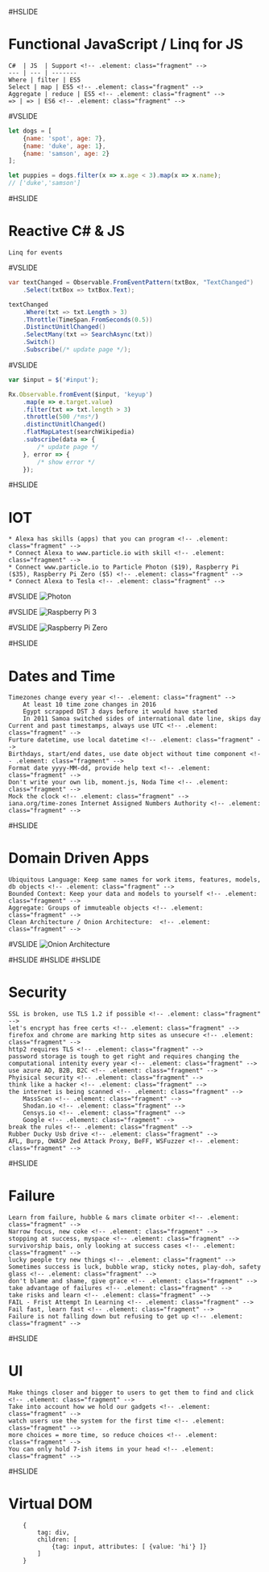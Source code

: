 #HSLIDE
# Functional JavaScript / Linq for JS
    C#  | JS  | Support <!-- .element: class="fragment" -->
    --- | --- | -------
    Where | filter | ES5
    Select | map | ES5 <!-- .element: class="fragment" -->
    Aggregate | reduce | ES5 <!-- .element: class="fragment" -->
    => | => | ES6 <!-- .element: class="fragment" -->

#VSLIDE
```javascript
let dogs = [
    {name: 'spot', age: 7},
    {name: 'duke', age: 1},
    {name: 'samson', age: 2}
];

let puppies = dogs.filter(x => x.age < 3).map(x => x.name);
// ['duke','samson']
```

#HSLIDE
# Reactive C# & JS
<!-- http://www.slideshare.net/Codemotion/tamir-dresher-reactive-extensions-rx-101 -->
    Linq for events
<!--IObserver & IObservable<T>-->

#VSLIDE
```csharp
var textChanged = Observable.FromEventPattern(txtBox, "TextChanged")
    .Select(txtBox => txtBox.Text);

textChanged
    .Where(txt => txt.Length > 3)
    .Throttle(TimeSpan.FromSeconds(0.5))
    .DistinctUnitlChanged()
    .SelectMany(txt => SearchAsync(txt))
    .Switch()
    .Subscribe(/* update page */);

```

#VSLIDE
```javascript
var $input = $('#input');

Rx.Observable.fromEvent($input, 'keyup')
    .map(e => e.target.value)
    .filter(txt => txt.length > 3)
    .throttle(500 /*ms*/)
    .distinctUnitlChanged()
    .flatMapLatest(searchWikipedia)
    .subscribe(data => {
        /* update page */
    }, error => {
        /* show error */
    });
```
<!-- stock example -->

#HSLIDE
# IOT
    * Alexa has skills (apps) that you can program <!-- .element: class="fragment" -->
    * Connect Alexa to www.particle.io with skill <!-- .element: class="fragment" -->
    * Connect www.particle.io to Particle Photon ($19), Raspberry Pi ($35), Raspberry Pi Zero ($5) <!-- .element: class="fragment" -->
    * Connect Alexa to Tesla <!-- .element: class="fragment" -->

#VSLIDE
![Photon](http://cdn.shopify.com/s/files/1/0925/6626/products/150802_Particle-26_large.jpg?v=1449089167)

#VSLIDE
![Raspberry Pi 3](https://www.raspberrypi.org/wp-content/uploads/2016/02/Raspberry-Pi-3-top-down-web.jpg)

#VSLIDE
![Raspberry Pi Zero](https://www.raspberrypi.org/wp-content/uploads/2016/02/Raspberry-Pi-Zero-web.jpg)

#HSLIDE
# Dates and Time
    Timezones change every year <!-- .element: class="fragment" -->
        At least 10 time zone changes in 2016
        Egypt scrapped DST 3 days before it would have started
        In 2011 Samoa switched sides of international date line, skips day
    Current and past timestamps, always use UTC <!-- .element: class="fragment" -->
    Furture datetime, use local datetime <!-- .element: class="fragment" -->
    Birthdays, start/end dates, use date object without time component <!-- .element: class="fragment" -->
    Format date yyyy-MM-dd, provide help text <!-- .element: class="fragment" -->
    Don't write your own lib, moment.js, Noda Time <!-- .element: class="fragment" -->
    Mock the clock <!-- .element: class="fragment" -->
    iana.org/time-zones Internet Assigned Numbers Authority <!-- .element: class="fragment" -->

#HSLIDE
# Domain Driven Apps
    Ubiquitous Language: Keep same names for work items, features, models, db objects <!-- .element: class="fragment" -->
    Bounded Context: Keep your data and models to yourself <!-- .element: class="fragment" -->
    Aggregate: Groups of immuteable objects <!-- .element: class="fragment" -->
    Clean Architecture / Onion Architecture:  <!-- .element: class="fragment" -->

#VSLIDE
![Onion Architecture](http://blog.thedigitalgroup.com/chetanv/wp-content/uploads/sites/23/2015/07/image1.png)

#HSLIDE
#HSLIDE
#HSLIDE
# Security
    SSL is broken, use TLS 1.2 if possible <!-- .element: class="fragment" -->
    let's encrypt has free certs <!-- .element: class="fragment" -->
    firefox and chrome are marking http sites as unsecure <!-- .element: class="fragment" -->
    http2 requires TLS <!-- .element: class="fragment" -->
    password storage is tough to get right and requires changing the computational intenity every year <!-- .element: class="fragment" -->
    use azure AD, B2B, B2C <!-- .element: class="fragment" -->
    Phyisical security <!-- .element: class="fragment" -->
    think like a hacker <!-- .element: class="fragment" -->
    the internet is being scanned <!-- .element: class="fragment" -->
        MassScan <!-- .element: class="fragment" -->
        Shodan.io <!-- .element: class="fragment" -->
        Censys.io <!-- .element: class="fragment" -->
        Google <!-- .element: class="fragment" -->
    break the rules <!-- .element: class="fragment" -->
    Rubber Ducky Usb drive <!-- .element: class="fragment" -->
    AFL, Burp, OWASP Zed Attack Proxy, BeFF, WSFuzzer <!-- .element: class="fragment" -->
    
#HSLIDE
# Failure
    Learn from failure, hubble & mars climate orbiter <!-- .element: class="fragment" -->
    Narrow focus, new coke <!-- .element: class="fragment" -->
    stopping at success, myspace <!-- .element: class="fragment" -->
    survivorship bais, only looking at success cases <!-- .element: class="fragment" -->
    lucky people try new things <!-- .element: class="fragment" -->
    Sometimes success is luck, bubble wrap, sticky notes, play-doh, safety glass <!-- .element: class="fragment" -->
    don't blame and shame, give grace <!-- .element: class="fragment" -->
    take advantage of failures <!-- .element: class="fragment" -->
    take risks and learn <!-- .element: class="fragment" -->
    FAIL - Frist Attempt In Learning <!-- .element: class="fragment" -->
    Fail fast, learn fast <!-- .element: class="fragment" -->
    Failure is not falling down but refusing to get up <!-- .element: class="fragment" -->

#HSLIDE
# UI
    Make things closer and bigger to users to get them to find and click <!-- .element: class="fragment" -->
    Take into account how we hold our gadgets <!-- .element: class="fragment" -->
    watch users use the system for the first time <!-- .element: class="fragment" -->
    more choices = more time, so reduce choices <!-- .element: class="fragment" -->
    You can only hold 7-ish items in your head <!-- .element: class="fragment" -->

#HSLIDE
# Virtual DOM
```javscript
    {
        tag: div,
        children: [
            {tag: input, attributes: [ {value: 'hi'} ]}
        ]
    }
```
<!-- # Angular 2 -->